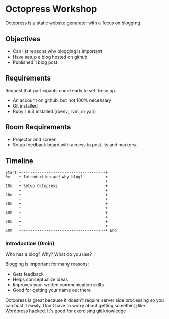 # Octopress Workshop

Octopress is a static website generator with a focus on blogging.

## Objectives

* Can list reasons why blogging is important
* Have setup a blog hosted on github
* Published 1 blog post

## Requirements

Request that participants come early to set these up.

* An account on github, but not 100% necessary
* Git installed
* Ruby 1.9.3 installed (rbenv, rvm, or yari)

## Room Requirements

* Projector and screen
* Setup feedback board with access to post-its and markers.

## Timeline

    Start +-------------------------------------+
    0m    + Introduction and why blog?          +
          +                                     +
    10m   + Setup Octopress                     +
          +                                     +
    20m   +                                     +
          +                                     +
    30m   +                                     +
          +                                     +
    40m   +                                     +
          +                                     +
    50m   +                                     +
          +                                     +
    60m   +-------------------------------------+ End

### Introduction (0min)

Who has a blog? Why? What do you use?

Blogging is important for many reasons:

* Gets feedback
* Helps conceptualize ideas
* Improves your written communication skills
* Good for getting your name out there

Octopress is great because it doesn't require server side processing so you can host it easily. Don't have to worry
about getting something like Wordpress hacked. It's good for exercising git knowledge


